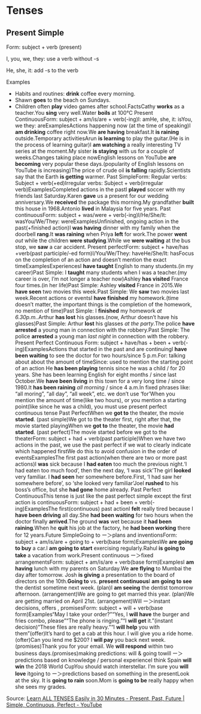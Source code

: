 # Tenses
## Present Simple

Form: subject + verb (present)

I, you, we, they: use a verb without -s

He, she, it: add -s to the verb

Examples

- Habits and routines: **drink** coffee every morning.
- Shawn **goes** to the beach on Sundays.
- Children often **play** video games after school.FactsCathy **works** as a teacher.You **sing** very well.Water **boils** at 100°C
  Present ContinuousForm: subject + am/is/are + verb(-ing)I: amHe, she, it: isYou, we they: areExamplesActions happening now (at the time of speaking)I **am drinking** coffee right now.We **are having** breakfast.It **is raining** outside.Temporary activitiesArun **is learning** to play the guitar.(He is in the process of learning guitar)I **am watching** a really interesting TV series at the moment.My sister **is staying** with us for a couple of weeks.Changes taking place nowEnglish lessons on YouTube **are becoming** very popular these days.(popularity of English lessons on YouTube is increasing)The price of crude oil **is falling** rapidly.Scientists say that the Earth **is getting** warmer.
  Past SimpleForm: Regular verbs: Subject + verb(+ed)Irregular verbs: Subject + verb(irregular verb)ExamplesCompleted actions in the pastI **played** soccer with my friends last Saturday.Karen **gave** us a present for our wedding anniversary.We **received** the package this morning.My grandfather **built** this house in 1968.Antonio **lived** in Malaysia for five years.
  Past continuousForm: subject + was/were + verb(-ing)I/He/She/It: wasYou/We/They: wereExamplesUnfinished, ongoing action in the past(+finished action)I **was having** dinner with my family when the doorbell **rang**.It **was raining** when Priya **left** for work.The power **went** *out* while the children **were studying**.While we **were waiting** at the bus stop, we **saw** a car accident.
  Present perfectForm: subject + have/has +verb(past participle/-ed form)I/You/We/They: haveHe/She/It: hasFocus on the completion of an action and doesn’t mention the exact timeExamplesExperiencesI **have taught** English to many students.(in my career)Past Simple: I **taught** many students when I was a teacher.(my career is over, I’m not longer a teacher now)Ashley **has visited** France four times.(in her life)Past Simple: Ashley **visited** France in 2015.We **have seen** two movies this week.Past Simple: We **saw** two movies last week.Recent actions or eventsI **have finished** my homework.(time doesn’t matter, the important things is the completion of the homework, no mention of time)Past Simple: I **finished** my homework *at 6.30p.m.*.Arthur **has lost** his glasses.(now, Arthur doesn’t have his glasses)Past Simple: Arthur **lost** his glasses *at the party*.The police **have arrested** a young man in connection with the robbery.Past Simple: The police **arrested** a young man *last night* in connection with the robbery.
  Present Perfect Continuous Form: subject + have/has + been + verb(-ing)ExamplesActions that started in the past and are continuingI **have been waiting** to see the doctor for two hours/since 5 p.m.For: talking about about the amount of timeSince: used to mention the starting point of an action He **has been playing** tennis since he was a child / for 20 years. She has been learning English for eight months / since last October.We **have been living** in this town for a very long time / since 1980.It **has been raining** *all morning* / since 4 a.m.In fixed phrases like: “all moring”, “all day”, “all week”, etc. we don’t use ‘for’When you mention the amount of time(like two hours), or you mention a starting point(like since he was a child), you must use present perfect continuous tense
  Past PerfectWhen we **got to** the theater, the movie **started**. (past simple)We got to the theater first, right after that, the movie started playingWhen we **got to** the theater, the movie **had started**. (past perfect)The movie started before we got to the theaterForm: subject + had + verb(past participle)When we have two actions in the past, we use the past perfect if we wat to clearly indicate which happened firstWe do this to avoid confusion in the order of eventsExamplesThe first past action(when there are two or more past actions)I **was** sick because I **had eaten** too much the previous night.‘I had eaten too much food’, then the next day, ‘I was sick’The girl **looked** very familiar. I **had seen** her somewhere before.First, ‘I had saw her somewhere before’, so ‘she looked very familiar’Joel **rushed** to his boss’s office, but she **had gone** home already.
  Past Perfect ContinuousThis tense is just like the past perfect simple except the first action is continuousForm: subject + had + been + verb(-ing)ExamplesThe first(continuous) past actionI **felt** really tired because I **have been driving** all day.She **had been waiting** for two hours when the doctor finally **arrived**.The ground **was** wet because it **had been raining**.When he **quit** his job at the factory, he **had been working** there for 12 years.Future SimpleGoing to ー＞plans and inventionsForm: subject + am/is/are + going to + verb(base form)ExamplesWe **are going to buy** a car.I **am going to start** exercising regularly.Rahul **is going to take** a vacation from work.Present continuous ー＞fixed arrangementsForm: subject + am/is/are + verb(base form)ExamplesI **am having** lunch with my parents on Saturday.We **are flying** to Mumbai the day after tomorrow. Josh **is giving** a presentation to the board of directors on the 10th.**Going to** vs. **present continuous**I **am going to see** the dentist sometime next week. (plan)I **am seeing** the dentist tomorrow afternoon. (arrangement)We are going to get married this year. (plan)We are getting married on April 21st. (arrangement)Will ー＞instant decisions, offers , promisesForm: subject + will + verb(base form)Examples“May I take your order?”“Yes, I **will have** the burger and fries combo, please”“The phone is ringing.”“I **will get** it.”(instant decision)“These files are really heavy.”“I **will help** you with them”(offer)It’s hard to get a cab at this hour. I will give you a ride home.(ofter)Can you lend me $200? I **will pay** you back next week.(promises)Thank you for your email. We **will respond** within two business days.(promises)making predictions: will & going towill ー＞predictions based on knowledge / personal experienceI think Spain **will win** the 2018 World CupYou should watch interstellar. I’m sure you **will love** itgoing to ー＞predictions based on something in the presentLook at the sky. It is **going to rain** soon.Mom is **going to be** really happy when she sees my grades.




Source: [Learn ALL TENSES Easily in 30 Minutes - Present, Past, Future | Simple, Continuous, Perfect - YouTube](https://www.youtube.com/watch?v=3lI3R9_Z1HY&ab_channel=LearnEnglishLab)